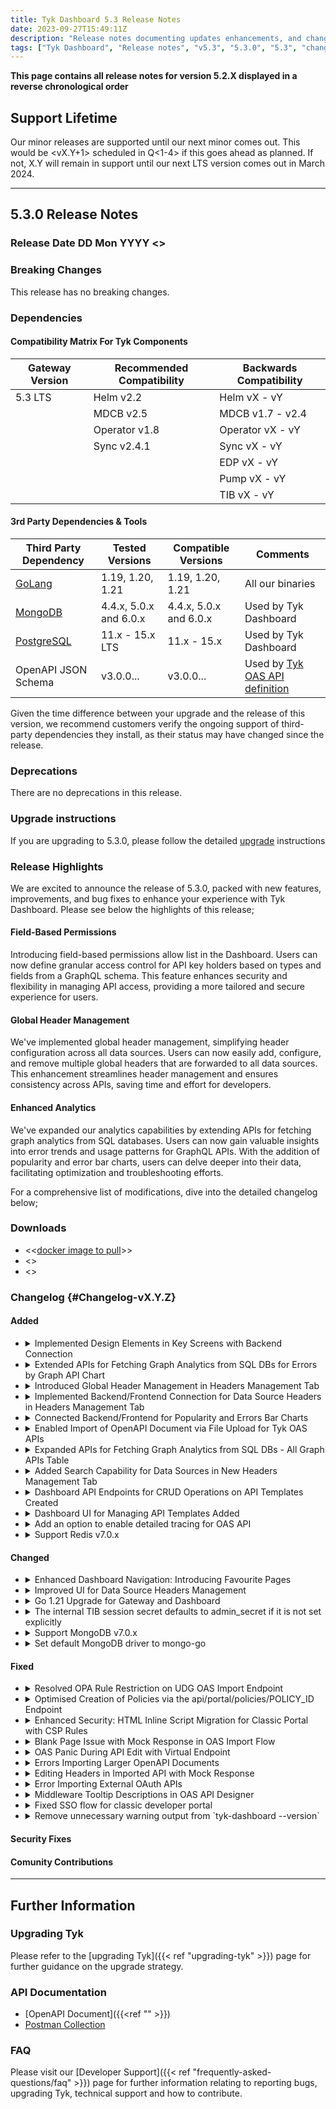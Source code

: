 ```yaml
---
title: Tyk Dashboard 5.3 Release Notes
date: 2023-09-27T15:49:11Z
description: "Release notes documenting updates enhancements, and changes for Tyk Dashboard versions within the 5.3.X series."
tags: ["Tyk Dashboard", "Release notes", "v5.3", "5.3.0", "5.3", "changelog"]
---
```


<!-- Required. oss or licensed. Choose one of the following:
    **Licensed Protected Product**
    Or
    ****Open Source** ([Mozilla Public License](https://github.com/TykTechnologies/tyk/blob/master/LICENSE.md))**
-->

**This page contains all release notes for version 5.2.X displayed in a reverse chronological order**

## Support Lifetime
<!-- Required. replace X.Y with this release and set the correct quarter of the year -->
Our minor releases are supported until our next minor comes out. This would be <vX.Y+1> scheduled in Q<1-4> if this goes ahead as planned. If not, X.Y will remain in support until our next LTS version comes out in March 2024.

---

## 5.3.0 Release Notes

### Release Date DD Mon YYYY <<update>>

### Breaking Changes
<!-- Required. Use the following statement if there are no breaking changes, or explain if there are -->
This release has no breaking changes.

<!-- The following "Changed error log messages" section is Optional!
Instructions: We should mention in the changelog section ALL changes in our application log messages. In case we made such changes, this section should also be added, to make sure the users don't miss this notice among other changelog lines. -->
<!-- #### Changed error log messages
Important for users who monitor Tyk components using the application logs (i.e. Tyk Gateway log, Tyk Dashboard log etc.).
We try to avoid making changes to our log messages, especially at error and critical levels. However, sometimes it's necessary. Please find the list of changes made to the application log in this release: -->

<!-- The following "|Planned Breaking Changes" section is optional!
Announce future scheduled breaking changes, e.g. Go version updates, DB driver updates etc. -->
<!-- #### Planned Breaking Changes -->

### Dependencies
<!--Required. Use this section to announce the following types of dependencies compatible with the release:

Version compatibility with other components in the Tyk stack. This takes the form of a compatibility matrix and is only required for Gateway and Portal.

3rd party dependencies and tools -->

#### Compatibility Matrix For Tyk Components
<!-- Required. Version compatibility with other components in the Tyk stack. This takes the form of a compatibility matrix and is only required for Gateway and Portal.
An illustrative example is shown below. -->
| Gateway Version | Recommended Compatibility | Backwards Compatibility |
|----    |---- |---- |
| 5.3 LTS | Helm v2.2     | Helm vX - vY |
|         | MDCB v2.5     | MDCB v1.7 - v2.4 |
|         | Operator v1.8 | Operator vX - vY |
|         | Sync v2.4.1   | Sync vX - vY |
| | | EDP vX - vY |
| | | Pump vX - vY |
| | | TIB vX - vY |

#### 3rd Party Dependencies & Tools
<!-- Required. Third-party dependencies encompass tools (GoLang, Helm etc.), databases (PostgreSQL, MongoDB etc.) and external software libraries. This section should be a table that presents the third-party dependencies and tools compatible with the release. Compatible is used in the sense of those versions tested with the releases. Such information assists customers considering upgrading to a specific release.

Additionally, a disclaimer statement was added below the table, for customers to check that the third-party dependency they decide to install remains in support.

An example is given below for illustrative purposes only. Tested Versions and Compatible Versions information will require discussion with relevant squads and QA. -->

| Third Party Dependency                                     | Tested Versions        | Compatible Versions    | Comments | 
| ---------------------------------------------------------- | ---------------------- | ---------------------- | -------- | 
| [GoLang](https://go.dev/dl/)                               | 1.19, 1.20, 1.21       | 1.19, 1.20, 1.21       | All our binaries| 
| [MongoDB](https://www.mongodb.com/try/download/community)  | 4.4.x, 5.0.x and 6.0.x | 4.4.x, 5.0.x and 6.0.x | Used by Tyk Dashboard | 
| [PostgreSQL](https://www.postgresql.org/download/)         | 11.x - 15.x LTS        | 11.x - 15.x            | Used by Tyk Dashboard | 
| OpenAPI JSON Schema  | v3.0.0...      | v3.0.0...          | Used by [Tyk OAS API definition](https://swagger.io/specification/)                | [3.0.3](https://spec.openapis.org/oas/v3.0.3)|

Given the time difference between your upgrade and the release of this version, we recommend customers verify the ongoing support of third-party dependencies they install, as their status may have changed since the release.

### Deprecations
<!-- Required. Use the following statement if there are no deprecations, or explain if there are -->
There are no deprecations in this release.

<!-- Optional section!
Used to share and notify users about our plan to deprecate features, configs etc. 
Once you put an item in this section, we must keep this item listed in all the following releases till the deprecation happens. -->
<!-- ##### Future deprecations
-->

### Upgrade instructions
<!-- Required. For patches release (Z>0) use this:
For users currently on vX.Y.Z, we strongly recommend promptly upgrading to the latest release. If you are working with an older version (lower major), it is advisable to bypass version X.Y.0 and proceed directly to this latest patch release.
<br/>
Go to the [Upgrading Tyk](#upgrading-tyk) section for detailed upgrade Instructions.
-->
If you are upgrading to 5.3.0, please follow the detailed [upgrade](#upgrading-tyk) instructions

### Release Highlights
<!-- Required. Use similar ToV to previous release notes. For example for a patch release:
This release primarily focuses on bug fixes.
For a comprehensive list of changes, please refer to the detailed [changelog]({{< ref "#Changelog-vX.Y.0">}}) below.
-->
We are excited to announce the release of 5.3.0, packed with new features, improvements, and bug fixes to enhance your experience with Tyk Dashboard. Please see below the highlights of this release;
#### Field-Based Permissions
Introducing field-based permissions allow list in the Dashboard. Users can now define granular access control for API key holders based on types and fields from a GraphQL schema. This feature enhances security and flexibility in managing API access, providing a more tailored and secure experience for users.

#### Global Header Management
We've implemented global header management, simplifying header configuration across all data sources. Users can now easily add, configure, and remove multiple global headers that are forwarded to all data sources. This enhancement streamlines header management and ensures consistency across APIs, saving time and effort for developers.


#### Enhanced Analytics
We've expanded our analytics capabilities by extending APIs for fetching graph analytics from SQL databases. Users can now gain valuable insights into error trends and usage patterns for GraphQL APIs. With the addition of popularity and error bar charts, users can delve deeper into their data, facilitating optimization and troubleshooting efforts.

For a comprehensive list of modifications, dive into the detailed changelog below;


### Downloads
- <<[docker image to pull](https://hub.docker.com/layers/tykio/tyk-dashboard/vX.Y.Z/images/blabla)>>
- <<Helm charts links>>
- <<source code tarball for oss projects>>

### Changelog {#Changelog-vX.Y.Z}
<!-- Required. The change log should include the following ordered set of sections below that briefly summarise the features, updates and fixed issues of the release.

Here it is important to explain the benefit of each changelog item. As mentioned by James in a previous Slack message (https://tyktech.slack.com/archives/C044R3ZTN6L/p1686812207060839?thread_ts=1686762128.651249&cid=C044R3ZTN6L):
"...it is important to document the customer impact for the work delivered, so we can share it with prospects/install base. For example:
"New Chart delivers x and y benefit to a and b customer use cases. The business impact for them will be this and that" -->

#### Added
<!-- This section should be a bullet point list of new features. Explain:

- The purpose of the new feature
- How does the new feature benefit users?
- Link to documentation of the new feature
- For OSS - Link to the corresponding issue if possible on GitHub to allow the users to see further info.

Each change log item should be expandable. The first line summarises the changelog entry. It should be then possible to expand this to reveal further details about the changelog item. This is achieved using HTML as shown in the example below. -->
<ul>
<li>
<details>
<summary>Implemented Design Elements in Key Screens with Backend Connection</summary>

Support for field-based permissions allow list has been added in the Dashboard. Users can now define which types and fields from a GraphQL schema an API key holder can access by simply putting a tick next to them in the policy/key definition screens.
</details>
</li>
<li>
<details>
<summary>Extended APIs for Fetching Graph Analytics from SQL DBs for Errors by Graph API Chart</summary>

We've added an internal API endpoint that returns information regarding errors for GraphQL APIs. Top 5 graph names with the highest number of errors will be returned along with the exact number of those errors. This information will be displayed in Tyk Dashboard, so that GraphQL users can gain insight into how their graphs are used.
</details>
</li>
<li>
<details>
<summary>Introduced Global Header Management in Headers Management Tab</summary>

Introducing the Global Header Management feature, now easily accessible via the Header Management tab. You can swiftly add and configure multiple global headers or remove them with a single click and they will be forwarded to all data sources. This enhancement simplifies header management, offering a more user-friendly experience.
</details>
</li>
<li>
<details>
<summary>Implemented Backend/Frontend Connection for Data Source Headers in Headers Management Tab</summary>

Header management for all UDG data sources has been now moved into a new tab in the Dashboard. Users will be able to manage headers and their values in a more efficient way in a single place. All information about the data source is readily available in the new section.
</details>
</li>
<li>
<details>
<summary>Connected Backend/Frontend for Popularity and Errors Bar Charts</summary>

Popularity by Graph and Errors by Graph charts have been added to the Activity by Graph dashboard. This feature empowers users with deeper insights into their data. Popularity by Graph chart dynamically updates to reflect real-time data retrieved from SQL database and shows top 5 popular Graphs over time, additionally showing numbers of times operations have been requested from each graph. Errors by Graph chart visualises top 5 graphs with errors and offers a clear depiction of error trends over time, aiding in identifying and addressing potential issues promptly
</details>
</li>
<li>
<details>
<summary>Enabled Import of OpenAPI Document via File Upload for Tyk OAS APIs</summary>

Allow the creation of Tyk OAS APIs by importing specification via file upload.
</details>
</li>
<li>
<details>
<summary>Expanded APIs for Fetching Graph Analytics from SQL DBs - All Graph APIs Table</summary>

APIs that fetch analytics records from SQL databases, so that they can be displayed in the Dashboard have been extended with a new endpoint that will feed analytics data for a new table. The new table will show all Graph APIs and information on how many times they've been used, how many success responses were sent back, how many errors, the average latency and when was the last time it was used.
</details>
</li>
<li>
<details>
<summary>Added Search Capability for Data Sources in New Headers Management Tab</summary>

Added search capability for data sources in new headers management tab, so in cases where a UDG is comprised of a lot of data sources it is easier for users to find the one they need to 
</details>
</li>
<li>
<details>
<summary>Dashboard API Endpoints for CRUD Operations on API Templates Created</summary>

Extended Tyk Dashboard API to manage API Templates CRUD operations
</details>
</li>
<li>
<details>
<summary>Dashboard UI for Managing API Templates Added</summary>

Added Dashboard UI functionality for creating and applying OAS API Templates. 
This includes:
- possibility of creating an API template from OAS API Designer page
- applying API template for OAS API, within the Create API screen
- applying API template when importing an OpenAPI document in order to create an OAS API
- exposing new user permission for managing API templates
</details>
</li>
<li>
<details>
<summary>Add an option to enable detailed tracing for OAS API</summary>
 
By enabling [detailed tracing]({{<ref "/product-stack/tyk-gateway/advanced-configurations/distributed-tracing/open-telemetry/open-telemetry-overview#step-2-enable-detailed-tracing-at-api-level-optional">}}), gateway will create a span for each middleware involved in request processing. These spans offer detailed insights, including the time taken for each middleware execution and the sequence of invocations.
</details>
</li>

<li>
<details>
<summary>Support Redis v7.0.x</summary>
 
Tyk 5.3 refactors Redis connection logic by using [storage v1.2.2](https://github.com/TykTechnologies/storage/releases/tag/v1.2.2), which integrates with [go-redis](https://github.com/redis/go-redis) v9 underneath which added support to Redis v7.0.x.
</details>
</li>
</ul>

  
#### Changed
<!-- This should be a bullet-point list of updated features. Explain:

- Why was the update necessary?
- How does the update benefit users?
- Link to documentation of the updated feature
- For OSS - Link to the corresponding issue if possible on GitHub to allow the users to see further info.

Each change log item should be expandable. The first line summarises the changelog entry. It should be then possible to expand this to reveal further details about the changelog item. This is achieved using HTML as shown in the example below. -->
<ul>
<li>
<details>
<summary>Enhanced Dashboard Navigation: Introducing Favourite Pages</summary>

New GUI capability has been added - favourite pages. Users can now mark the pages they use most often in the Dashboard as preferred. This action will rearrange the order of the menu navigation bar and pin the preferred pages to the top of it, so they are always at hand. We've also made a few changes in styling, so that the navigation menu is nicer to look at.
</details>
</li>
<li>
<details>
<summary>Improved UI for Data Source Headers Management</summary>

We have moved data source header management to a separate tab, so that it is easy to configure global headers that will be forwarded to all data sources by default. Data source configuration screen displays all headers that will be sent with the upstream request in read-only mode now and changes can be made by switching to Headers Management tab.
</details>
</li>
<li>
<details>
<summary>Go 1.21 Upgrade for Gateway and Dashboard</summary>

Updated Gateway and Dashboard to use Go 1.21.
</details>
</li>
<li>
<details>
<summary>The internal TIB session secret defaults to admin_secret if it is not set explicitly</summary>

If internal TIB is enabled in Dashboard and TYK_IB_SESSION_SECRET environment variable is not set, it will be default to Dashboard admin_secret. It provides better security and user experience because SSO flow would not work if TYK_IB_SESSION_SECRET is not set.
</details>
</li>

<li>
<details>
<summary>Support MongoDB v7.0.x</summary>

Tyk 5.3 integrates with [storage v1.2.2](https://github.com/TykTechnologies/storage), which updated mongo-go driver we use from v1.11.2 to [mongo-go v1.13.1](https://github.com/mongodb/mongo-go-driver/releases/tag/v1.13.1). It allows us to benefit from the bug fixes and enhancements released by MongoDB. We have also tested that Tyk 5.0.x+ is compatible with MongoDB v7.0.x
</details>
</li>
<li>
<details>
<summary>Set default MongoDB driver to mongo-go</summary>

Tyk uses `mongo-go` as the default MongoDB driver from v5.3. This provides support for MongoDB 4.4.x, 5.0.x, 6.0.x, 7.0.x. If you are using older MongoDB versions e.g. 3.x, please set MongoDB driver to `mgo`. [MongoDB supported versions](https://tyk.io/docs/planning-for-production/database-settings/mongodb/#supported-versions) page provides details on how to configure MongoDB drivers in Tyk.
</details>
</li>
</ul>
 
#### Fixed
<!-- This section should be a bullet point list that describes the issues fixed in the release. For each fixed issue explain:

- What problem the issue caused
- How was the issue fixed
- Link to (new) documentation created as a result of a fix. For example, a new configuration parameter may have been introduced and documented for the fix
- For OSS - Link to the corresponding issue if possible on GitHub to allow the users to see further info.

Each change log item should be expandable. The first line summarises the changelog entry. It should be then possible to expand this to reveal further details about the changelog item. This is achieved using HTML as shown in the example below. -->
<ul>
<li>
<details>
<summary>Resolved OPA Rule Restriction on UDG OAS Import Endpoint</summary>

We fixed an issue where OPA rules were preventing users from importing an OAS spec as a UDG data source using the /api/data-graphs/data-sources/import endpoint. The endpoint has now been included into the correct user permission group and will be accessible for users, who have permissions to create APIs in Tyk Gateway.
</details>
</li>
<li>
<details>
<summary>Optimised Creation of Policies via the api/portal/policies/POLICY_ID Endpoint</summary>

Fixed an issue introduced in where Tyk Dashboard took a long time when applying security policies to large numbers of APIs by implementing bulk processing in the validation step. This fix provides an 80% reduction in time taken to apply a policy to 2000 APIs.
</details>
</li>
<li>
<details>
<summary>Enhanced Security: HTML Inline Script Migration for Classic Portal with CSP Rules</summary>

Moved all HTML inline scripts to their own script files, to accommodate the Content security policies that have been enabled, to increase security.
</details>
</li>
<li>
<details>
<summary>Blank Page Issue with Mock Response in OAS Import Flow</summary>

Fixed small issue on preventing the page to break if not all fields are set on a mock response status code.
</details>
</li>
<li>
<details>
<summary>OAS Panic During API Edit with Virtual Endpoint</summary>

Fixed an issue where the Gateway could panic while updating a Tyk OAS API with the Virtual Endpoint middleware configured.
</details>
</li>
<li>
<details>
<summary>Errors Importing Larger OpenAPI Documents</summary>

Fixed an issue when importing reasonably large OpenAPI documents via the Dashboard would fail due to MongoDB storage limitation of 16 MB per document.
</details>
</li>
<li>
<details>
<summary>Editing Headers in Imported API with Mock Response</summary>

Enhanced the functionality for editing headers within the mock response middleware. Previously, there was an issue with headers defined in the components/headers section of the OAS and referenced in the path headers, where the UI failed to present and enable the modification of header values. This occurred specifically when the header was referenced using { $ref: "#components/headers" instead of having a direct description and schema.
</details>
</li>
<li>
<details>
<summary>Error Importing External OAuth APIs</summary>

Fix error creating OAS API with external OAuth authentication method.
</details>
</li>
<li>
<details>
<summary>Middleware Tooltip Descriptions in OAS API Designer</summary>

Improved tooltip description of endpoint middleware, in the OAS API Designer.
</details>
</li>
<li>
<details>
<summary>Fixed SSO flow for classic developer portal</summary>

For classic portal cookies and dashboard, use SameSite = SameSiteLaxMode so SSO flows can be performed
</details>
</li>
<li>
<details>
<summary>Remove unnecessary warning output from `tyk-dashboard --version`</summary>
   
Remove the following unnecessary warning output when user use `tyk-dashboard --version` command to check dashboard version. 
> `WARN toth/tothic: no TYK_IB_SESSION_SECRET environment variable is set. The default cookie store is not available and any calls will fail. Ignore this warning if you are using a different store.`
</details>
</li>
  
</ul>

#### Security Fixes
<!-- This section should be a bullet point list that should be included when any security fixes have been made in the release, e.g. CVEs. For CVE fixes, consideration needs to be made as follows:
1. Dependency-tracked CVEs - External-tracked CVEs should be included on the release note.
2. Internal scanned CVEs - Refer to the relevant engineering and delivery policy.

For agreed CVE security fixes, provide a link to the corresponding entry on the NIST website. For example:

- Fixed the following CVEs:
    - [CVE-2022-33082](https://nvd.nist.gov/vuln/detail/CVE-2022-33082)
-->

#### Comunity Contributions
<!-- This section should thank external contributors and include a linked reference to their GitHub username with a summary of their contribution.

Example

Special thanks to the following member of the Tyk community for their contribution to this release:

<ul>
<li>
<details>
<summary>Runtime log error incorrectly produced when using Go Plugin Virtual Endpoints</summary>

Fixed a minor issue with Go Plugin virtual endpoints where a runtime log error was produced from a request, even if the response was successful. Thanks to ghub_user_tag_name for highlighting the issue and proposing a fix.
</details>
</li>
</ul>
-->

<!-- Required. use 3 hyphens --- between release notes of every patch (minors will be on a separate page) -->
---

<!--
Repeat the release notes section above for every patch here
-->


<!-- The footer of the release notes page. It contains a further information section with details of how to upgrade Tyk,
links to API documentation and FAQs. You can copy it from the previous release. -->
## Further Information

### Upgrading Tyk
Please refer to the [upgrading Tyk]({{< ref "upgrading-tyk" >}}) page for further guidance on the upgrade strategy.

### API Documentation
<!-- Required. Update the link to the Gateway "tyk-gateway-api" or dashboard "tyk-dashboard-api" and the Postman collection

If there were changes in any of Tyk’s API docs:

- Have API endpoints been documented in the release note summary and changelog?				
- Has a link to the endpoint documentation being included?
- Has the benefit of the new/updated endpoint been explained in the release highlights and changelog?
-->
- [OpenAPI Document]({{<ref "" >}})
- [Postman Collection](https://www.postman.com/tyk-technologies/workspace/tyk-public-workspace/collection/<collection-id>)

### FAQ
Please visit our [Developer Support]({{< ref "frequently-asked-questions/faq" >}}) page for further information relating to reporting bugs, upgrading Tyk, technical support and how to contribute.
